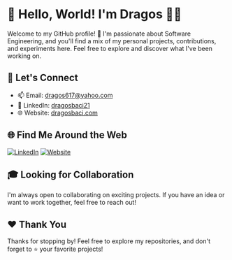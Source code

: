 # 👋 Hello, World! I'm Dragos 👨‍💻

Welcome to my GitHub profile! 🚀 I'm passionate about Software Engineering, and you'll find a mix of my personal projects, contributions, and experiments here. Feel free to explore and discover what I've been working on.

## 🤝 Let's Connect

- 📫 Email: dragos617@yahoo.com
- 🔗 LinkedIn: [dragosbaci21](https://www.linkedin.com/in/dragosbaci21/)
- 🌐 Website: [dragosbaci.com](https://www.dragosbaci.com)

## 🌐 Find Me Around the Web

[![LinkedIn](https://img.shields.io/badge/LinkedIn-0077B5?style=for-the-badge&logo=linkedin&logoColor=white)](https://www.linkedin.com/in/dragosbaci21/)
[![Website](https://img.shields.io/badge/Website-000?style=for-the-badge&logo=google-chrome&logoColor=white)](https://www.dragosbaci.com)

## 🎓 Looking for Collaboration

I'm always open to collaborating on exciting projects. If you have an idea or want to work together, feel free to reach out!

## ❤️ Thank You

Thanks for stopping by! Feel free to explore my repositories, and don't forget to ⭐️ your favorite projects!
